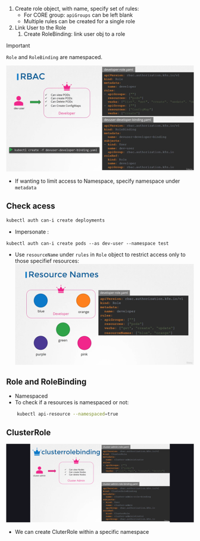 1. Create role object, with name, specify set of rules:
	- For CORE group: `apiGroups` can be left blank 
	- Multiple rules can be created for a single role
2. Link User to the Role
	1.  Create RoleBinding: link user obj to a role
>[!Important] 
>`Role` and `RoleBinding` are namespaced. 

![](../../../img/Pasted%20image%2020250608193810.png)
- If wanting to limit access to Namespace, specify namespace under `metadata`

## Check acess

```bash 
kubectl auth can-i create deployments
```

- Impersonate :
```
kubectl auth can-i create pods --as dev-user --namespace test
```

- Use `resourceName` under `rules` in `Role` object to restrict access only to those specifief resources: 
![](../../../img/Pasted%20image%2020250608194309.png)


## Role and RoleBinding
- Namespaced 
- To check if a resources is namespaced or not:
```bash 
	kubectl api-resource --namespaced=true
```

## ClusterRole 

![](../../../img/Pasted%20image%2020250610162824.png)
- We can create CluterRole within a specific namespace